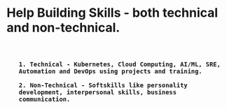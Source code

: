 <H1>Help Building Skills - both technical and non-technical. </H1><br>
  <h3><ul>
    
    1. Technical - Kubernetes, Cloud Computing, AI/ML, SRE, Automation and DevOps using projects and training.
    
    2. Non-Technical - Softskills like personality development, interpersonal skills, business communication.
  </ul></h3>

